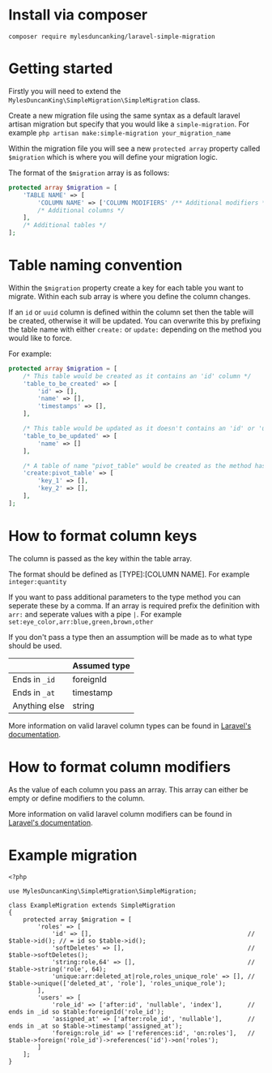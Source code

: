 # Install via composer

`composer require mylesduncanking/laravel-simple-migration`

# Getting started

Firstly you will need to extend the `MylesDuncanKing\SimpleMigration\SimpleMigration` class.

Create a new migration file using the same syntax as a default laravel artisan migration but specify that you would like a `simple-migration`. For example `php artisan make:simple-migration your_migration_name`

Within the migration file you will see a new `protected array` property called `$migration` which is where you will define your migration logic.

The format of the `$migration` array is as follows:
```php
protected array $migration = [
    'TABLE NAME' => [
        'COLUMN NAME' => ['COLUMN MODIFIERS' /** Additional modifiers **/],
        /* Additional columns */
    ],
    /* Additional tables */
];
```

# Table naming convention

Within the `$migration` property create a key for each table you want to migrate. Within each sub array is where you define the column changes.

If an `id` or `uuid` column is defined within the column set then the table will be created, otherwise it will be updated. You can overwrite this by prefixing the table name with either `create:` or `update:` depending on the method you would like to force.

For example:
```php
protected array $migration = [
    /* This table would be created as it contains an 'id' column */
    'table_to_be_created' => [
        'id' => [],
        'name' => [],
        'timestamps' => [],
    ],

    /* This table would be updated as it doesn't contains an 'id' or 'uuid' column */
    'table_to_be_updated' => [
        'name' => []
    ],

    /* A table of name "pivot_table" would be created as the method has been defined */
    'create:pivot_table' => [
        'key_1' => [],
        'key_2' => [],
    ],
];
```

# How to format column keys

The column is passed as the key within the table array.

The format should be defined as [TYPE]:[COLUMN NAME]. For example `integer:quantity`

If you want to pass additional parameters to the type method you can seperate these by a comma. If an array is required prefix the definition with `arr:` and seperate values with a pipe `|`. For example `set:eye_color,arr:blue,green,brown,other`

If you don't pass a type then an assumption will be made as to what type should be used.

|  | Assumed type |
| --- | --- |
| Ends in `_id` | foreignId |
| Ends in `_at` | timestamp |
| Anything else | string |

More information on valid laravel column types can be found in [Laravel's documentation](https://laravel.com/docs/9.x/migrations#available-column-types).


# How to format column modifiers

As the value of each column you pass an array. This array can either be empty or define modifiers to the column.

More information on valid laravel column modifiers can be found in [Laravel's documentation](https://laravel.com/docs/9.x/migrations#column-modifiers).

# Example migration
```
<?php

use MylesDuncanKing\SimpleMigration\SimpleMigration;

class ExampleMigration extends SimpleMigration
{
    protected array $migration = [
        'roles' => [
            'id' => [],                                           // $table->id(); // = id so $table->id();
            'softDeletes' => [],                                  // $table->softDeletes();
            'string:role,64' => [],                               // $table->string('role', 64);
            'unique:arr:deleted_at|role,roles_unique_role' => [], // $table->unique(['deleted_at', 'role'], 'roles_unique_role');
        ],
        'users' => [
            'role_id' => ['after:id', 'nullable', 'index'],       // ends in _id so $table:foreignId('role_id');
            'assigned_at' => ['after:role_id', 'nullable'],       // ends in _at so $table->timestamp('assigned_at');
            'foreign:role_id' => ['references:id', 'on:roles'],   // $table->foreign('role_id')->references('id')->on('roles');
        ]
    ];
}
```
